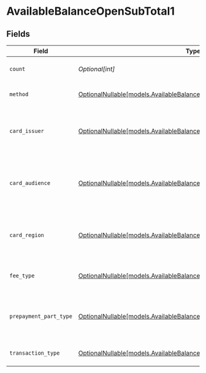 # AvailableBalanceOpenSubTotal1


## Fields

| Field                                                                                                                                    | Type                                                                                                                                     | Required                                                                                                                                 | Description                                                                                                                              | Example                                                                                                                                  |
| ---------------------------------------------------------------------------------------------------------------------------------------- | ---------------------------------------------------------------------------------------------------------------------------------------- | ---------------------------------------------------------------------------------------------------------------------------------------- | ---------------------------------------------------------------------------------------------------------------------------------------- | ---------------------------------------------------------------------------------------------------------------------------------------- |
| `count`                                                                                                                                  | *Optional[int]*                                                                                                                          | :heavy_minus_sign:                                                                                                                       | Number of transactions of this type                                                                                                      | 50                                                                                                                                       |
| `method`                                                                                                                                 | [OptionalNullable[models.AvailableBalanceOpenSubTotalMethod1]](../models/availablebalanceopensubtotalmethod1.md)                         | :heavy_minus_sign:                                                                                                                       | Payment type of the transactions                                                                                                         | creditcard                                                                                                                               |
| `card_issuer`                                                                                                                            | [OptionalNullable[models.AvailableBalanceOpenSubTotalCardIssuer1]](../models/availablebalanceopensubtotalcardissuer1.md)                 | :heavy_minus_sign:                                                                                                                       | In case of payments transactions with card, the card issuer will be available                                                            | amex                                                                                                                                     |
| `card_audience`                                                                                                                          | [OptionalNullable[models.AvailableBalanceOpenSubTotalCardAudience1]](../models/availablebalanceopensubtotalcardaudience1.md)             | :heavy_minus_sign:                                                                                                                       | In case of payments trnsactions with card, the card audience will be available.                                                          | other                                                                                                                                    |
| `card_region`                                                                                                                            | [OptionalNullable[models.AvailableBalanceOpenSubTotalCardRegion1]](../models/availablebalanceopensubtotalcardregion1.md)                 | :heavy_minus_sign:                                                                                                                       | In case of payments transactions with card, the card region will be available.                                                           | domestic                                                                                                                                 |
| `fee_type`                                                                                                                               | [OptionalNullable[models.AvailableBalanceOpenSubTotalFeeType1]](../models/availablebalanceopensubtotalfeetype1.md)                       | :heavy_minus_sign:                                                                                                                       | Present when the transaction represents a fee.                                                                                           | payment-fee                                                                                                                              |
| `prepayment_part_type`                                                                                                                   | [OptionalNullable[models.AvailableBalanceOpenSubTotalPrepaymentPartType1]](../models/availablebalanceopensubtotalprepaymentparttype1.md) | :heavy_minus_sign:                                                                                                                       | Prepayment part: fee itself, reimbursement, discount, VAT or rounding compensation.                                                      | fee                                                                                                                                      |
| `transaction_type`                                                                                                                       | [OptionalNullable[models.AvailableBalanceOpenSubTotalTransactionType1]](../models/availablebalanceopensubtotaltransactiontype1.md)       | :heavy_minus_sign:                                                                                                                       | Represents the transaction type                                                                                                          | payment                                                                                                                                  |